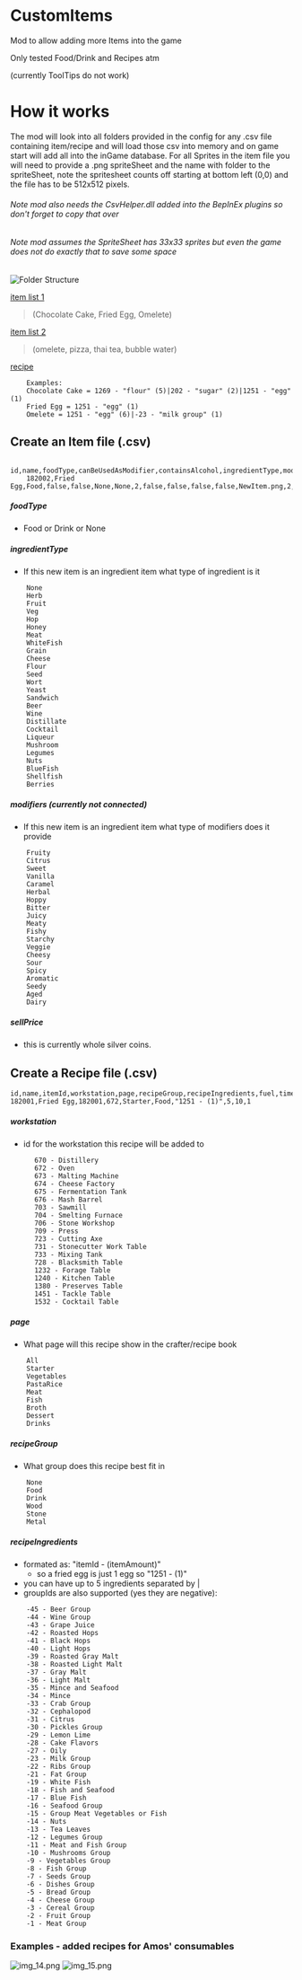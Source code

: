 # CustomItems

Mod to allow adding more Items into the game

Only tested Food/Drink and Recipes atm

(currently ToolTips do not work)


# How it works

The mod will look into all folders provided in the config for any .csv file containing item/recipe and will load those csv into memory and on game start will add all into the inGame database. For all Sprites in the item file you will need to provide a .png spriteSheet and the name with folder to the spriteSheet, note the spritesheet counts off starting at bottom left (0,0) and the file has to be 512x512 pixels.

###### Note mod also needs the CsvHelper.dll added into the BepInEx plugins so don't forget to copy that over
###### Note mod assumes the SpriteSheet has 33x33 sprites but even the game does not do exactly that to save some space


![Folder Structure](img.png)



[item list 1](Example/itemList1.csv)
> (Chocolate Cake, Fried Egg, Omelete)


[item list 2](Example/itemList2.csv)
> (omelete, pizza, thai tea, bubble water)


[recipe](Example/recipes.csv)
```
    Examples:
    Chocolate Cake = 1269 - "flour" (5)|202 - "sugar" (2)|1251 - "egg" (1) 
    Fried Egg = 1251 - "egg" (1)
    Omelete = 1251 - "egg" (6)|-23 - "milk group" (1)
```

## Create an Item file (.csv)
```
    id,name,foodType,canBeUsedAsModifier,containsAlcohol,ingredientType,modifiers,sellPrice,canBeAged,hasToBeAgedMeal,appearsInOrders,excludedFromTrends,spriteSheetName,spriteX,spriteY
    182002,Fried Egg,Food,false,false,None,None,2,false,false,false,false,NewItem.png,2,0
```
##### foodType
- Food or Drink or None

##### ingredientType
- If this new item is an ingredient item what type of ingredient is it 

```
    None
    Herb
    Fruit
    Veg
    Hop
    Honey
    Meat
    WhiteFish
    Grain
    Cheese
    Flour
    Seed
    Wort
    Yeast
    Sandwich
    Beer
    Wine
    Distillate
    Cocktail
    Liqueur
    Mushroom
    Legumes
    Nuts
    BlueFish
    Shellfish
    Berries
```

##### modifiers (currently not connected)
- If this new item is an ingredient item what type of modifiers does it provide 


```
    Fruity
    Citrus
    Sweet
    Vanilla
    Caramel
    Herbal
    Hoppy
    Bitter
    Juicy
    Meaty
    Fishy
    Starchy
    Veggie
    Cheesy
    Sour
    Spicy
    Aromatic
    Seedy
    Aged
    Dairy
```

##### sellPrice
- this is currently whole silver coins.

## Create a Recipe file (.csv)
    id,name,itemId,workstation,page,recipeGroup,recipeIngredients,fuel,time,outputAmount
    182001,Fried Egg,182001,672,Starter,Food,"1251 - (1)",5,10,1


##### workstation
- id for the workstation this recipe will be added to
```
      670 - Distillery
      672 - Oven
      673 - Malting Machine
      674 - Cheese Factory
      675 - Fermentation Tank
      676 - Mash Barrel
      703 - Sawmill
      704 - Smelting Furnace
      706 - Stone Workshop
      709 - Press
      723 - Cutting Axe
      731 - Stonecutter Work Table
      733 - Mixing Tank
      728 - Blacksmith Table
      1232 - Forage Table
      1240 - Kitchen Table
      1380 - Preserves Table
      1451 - Tackle Table
      1532 - Cocktail Table
```
##### page
- What page will this recipe show in the crafter/recipe book

```
    All
    Starter
    Vegetables
    PastaRice
    Meat
    Fish
    Broth
    Dessert
    Drinks
```

##### recipeGroup
- What group does this recipe best fit in

```
    None
    Food
    Drink
    Wood
    Stone
    Metal
```


##### recipeIngredients
- formated as: "itemId - (itemAmount)"
  - so a fried egg is just 1 egg so "1251 - (1)"
- you can have up to 5 ingredients separated by |
- groupIds are also supported (yes they are negative):

```
    -45 - Beer Group
    -44 - Wine Group
    -43 - Grape Juice
    -42 - Roasted Hops
    -41 - Black Hops
    -40 - Light Hops
    -39 - Roasted Gray Malt
    -38 - Roasted Light Malt
    -37 - Gray Malt
    -36 - Light Malt
    -35 - Mince and Seafood
    -34 - Mince
    -33 - Crab Group
    -32 - Cephalopod
    -31 - Citrus
    -30 - Pickles Group
    -29 - Lemon Lime
    -28 - Cake Flavors
    -27 - Oily
    -23 - Milk Group
    -22 - Ribs Group
    -21 - Fat Group
    -19 - White Fish
    -18 - Fish and Seafood
    -17 - Blue Fish
    -16 - Seafood Group
    -15 - Group Meat Vegetables or Fish
    -14 - Nuts
    -13 - Tea Leaves
    -12 - Legumes Group
    -11 - Meat and Fish Group
    -10 - Mushrooms Group
    -9 - Vegetables Group
    -8 - Fish Group
    -7 - Seeds Group
    -6 - Dishes Group
    -5 - Bread Group
    -4 - Cheese Group
    -3 - Cereal Group
    -2 - Fruit Group
    -1 - Meat Group
 ```


### Examples - added recipes for Amos' consumables


![img_14.png](img_14.png)
![img_15.png](img_15.png)


